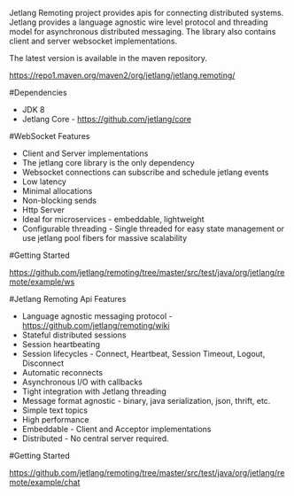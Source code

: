 Jetlang Remoting project provides apis for connecting distributed systems. Jetlang provides a language agnostic wire level protocol and threading model for asynchronous distributed messaging.
The library also contains client and server websocket implementations.

The latest version is available in the maven repository.

https://repo1.maven.org/maven2/org/jetlang/jetlang.remoting/

#Dependencies
  * JDK 8
  * Jetlang Core - https://github.com/jetlang/core

#WebSocket Features
  * Client and Server implementations
  * The jetlang core library is the only dependency
  * Websocket connections can subscribe and schedule jetlang events
  * Low latency
  * Minimal allocations
  * Non-blocking sends
  * Http Server
  * Ideal for microservices - embeddable, lightweight
  * Configurable threading - Single threaded for easy state management or use jetlang pool fibers for massive scalability

#Getting Started

https://github.com/jetlang/remoting/tree/master/src/test/java/org/jetlang/remote/example/ws

#Jetlang Remoting Api Features

  * Language agnostic messaging protocol - https://github.com/jetlang/remoting/wiki
  * Stateful distributed sessions
  * Session heartbeating
  * Session lifecycles - Connect, Heartbeat, Session Timeout, Logout, Disconnect
  * Automatic reconnects
  * Asynchronous I/O with callbacks 
  * Tight integration with Jetlang threading
  * Message format agnostic - binary, java serialization, json, thrift, etc. 
  * Simple text topics
  * High performance
  * Embeddable - Client and Acceptor implementations
  * Distributed - No central server required.
  
#Getting Started

https://github.com/jetlang/remoting/tree/master/src/test/java/org/jetlang/remote/example/chat


  
